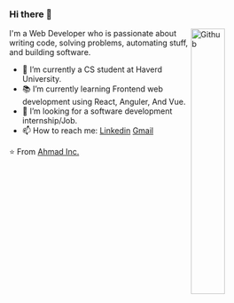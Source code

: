 ### Hi there 👋

<img width="35%" align="right" alt="Github" src="https://user-images.githubusercontent.com/48678280/88862734-4903af80-d201-11ea-968b-9c939d88a37c.gif" />

I'm a Web Developer who is passionate about writing code, solving problems, automating stuff, and building software.

- 🔭 I’m currently a CS student at Haverd University.
- 📚 I’m currently learning  Frontend web development using React, Anguler, And Vue.
- 👯 I’m looking for a software development internship/Job. 
- 📫 How to reach me: [Linkedin](https://www.linkedin.com/in/ahmad-inc-442167245) [Gmail](mailto:ahmedabbainc@gmail.com)

⭐️ From [Ahmad Inc.](https://github.com/ahmadabbainc)
